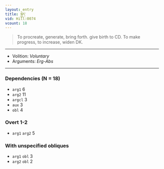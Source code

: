 ```yaml
---
layout: entry
title: སྐྱེད་
vid: Hill:0074
vcount: 18
---
```

> To procreate, generate, bring forth\. give birth to CD\. To make progress, to increase, widen DK\.

---
* Volition: _Voluntary_
* Arguments: _Erg-Abs_

---

### Dependencies (N = 18)
* `arg1` 6
* `arg2` 11
* `argcl` 3
* `aux` 3
* `obl` 4


### Overt 1-2
* `arg1` `arg2` 5


### With unspecified obliques
* `arg1` `obl` 3
* `arg2` `obl` 2
